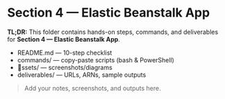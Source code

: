 ﻿# Section 4 — Elastic Beanstalk App

**TL;DR:** This folder contains hands-on steps, commands, and deliverables for **Section 4 — Elastic Beanstalk App**.

- README.md — 10-step checklist
- commands/ — copy-paste scripts (bash & PowerShell)
- ssets/ — screenshots/diagrams
- deliverables/ — URLs, ARNs, sample outputs

> Add your notes, screenshots, and outputs here.
